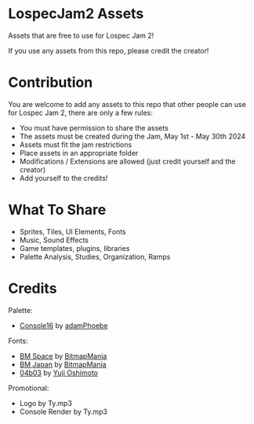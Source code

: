# LospecJam2 Assets

Assets that are free to use for Lospec Jam 2!

If you use any assets from this repo, please credit the creator!

# Contribution
You are welcome to add any assets to this repo that other people can use for Lospec Jam 2, there are only a few rules:
- You must have permission to share the assets
- The assets must be created during the Jam, May 1st - May 30th 2024
- Assets must fit the jam restrictions
- Place assets in an appropriate folder
- Modifications / Extensions are allowed (just credit yourself and the creator)
- Add yourself to the credits!

# What To Share
- Sprites, Tiles, UI Elements, Fonts
- Music, Sound Effects
- Game templates, plugins, libraries
- Palette Analysis, Studies, Organization, Ramps

# Credits
Palette:
- [Console16](https://lospec.com/palette-list/console16) by [adamPhoebe](https://lospec.com/adamphoebe)

Fonts:
- [BM Space](https://www.dafont.com/bm-space.font) by [BitmapMania](https://www.dafont.com/bitmapmania.d283)
- [BM Japan](https://www.dafont.com/bm-japan.font) by [BitmapMania](https://www.dafont.com/bitmapmania.d283)
- [04b03](http://04.jp.org/) by [Yuji Oshimoto](http://04.jp.org/)

Promotional:
- Logo by Ty.mp3
- Console Render by Ty.mp3
